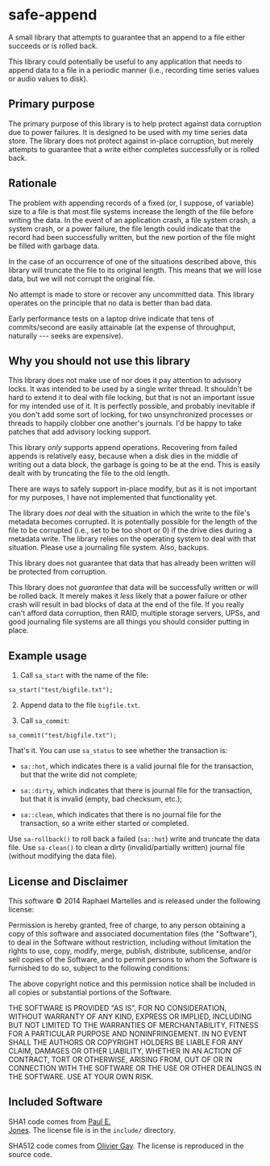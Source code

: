 # safe-append

A small library that attempts to guarantee that an append to a file
either succeeds or is rolled back.

This library could potentially be useful to any application that needs
to append data to a file in a periodic manner (i.e., recording time
series values or audio values to disk).

## Primary purpose

The primary purpose of this library is to help protect against data
corruption due to power failures. It is designed to be used with my
time series data store. The library does not protect against in-place
corruption, but merely attempts to guarantee that a write either
completes successfully or is rolled back.

## Rationale

The problem with appending records of a fixed (or, I suppose, of
variable) size to a file is that most file systems increase the length
of the file before writing the data. In the event of an application crash, a
file system crash, a system crash, or a power failure, the file length
could indicate that the record had been successfully written, but the
new portion of the file might be filled with garbage data.

In the case of an occurrence of one of the situations described above,
this library will truncate the file to its original length. This means
that we will lose data, but we will not corrupt the original file. 

No attempt is made to store or recover any uncommitted data. This library
operates on the principle that no data is better than bad data.

Early performance tests on a laptop drive indicate that tens of
commits/second are easily attainable (at the expense of throughput,
naturally --- seeks are expensive).

## Why you should not use this library

This library does not make use of nor does it pay attention to
advisory locks. It was intended to be used by a single writer thread.
It shouldn't be hard to extend it to deal with file locking, but that
is not an important issue for my intended use of it. It is perfectly
possible, and probably inevitable if you don't add some sort of
locking, for two unsynchronized processes or threads to happily clobber
one another's journals. I'd be happy to take patches that add advisory
locking support.

This library *only* supports append operations. Recovering from failed
appends is relatively easy, because when a disk dies in the middle of
writing out a data block, the garbage is going to be at the end. This
is easily dealt with by truncating the file to the old length. 

There are ways to safely support in-place modify, but as it is not
important for my purposes, I have not implemented that functionality
yet.

The library does *not* deal with the situation in which the write to
the file's metadata becomes corrupted. It is potentially possible for
the length of the file to be corrupted (i.e., set to be too short or
0) if the drive dies during a metadata write. The library relies on
the operating system to deal with that situation. Please use a
journaling file system. Also, backups.

This library does not guarantee that data that has already been
written will be protected from corruption. 

This library does not *guarantee* that data will be successfully
written or will be rolled back. It merely makes it *less* likely that
a power failure or other crash will result in bad blocks of data at
the end of the file. If you really can't afford data corruption, then
RAID, multiple storage servers, UPSs, and good journaling file systems
are all things you should consider putting in place.

## Example usage

1) Call `sa_start` with the name of the file:

`sa_start("test/bigfile.txt");`

2) Append data to the file `bigfile.txt`.

3) Call `sa_commit`:

`sa_commit("test/bigfile.txt");`

That's it. You can use `sa_status` to see whether the transaction is:

* `sa::hot`, which indicates there is a valid journal file for
  the transaction, but that the write did not complete; 

* `sa::dirty`, which indicates that there is journal file for the
  transaction, but that it is invalid (empty, bad checksum,
  etc.);

* `sa::clean`, which indicates that there is no journal file for
  the transaction, so a write either started or completed.

Use `sa-rollback()` to roll back a failed (`sa::hot`) write and
truncate the data file. Use `sa-clean()` to clean a dirty
(invalid/partially written) journal file (without modifying the data
file).

## License and Disclaimer

This software &copy; 2014 Raphael Martelles and is released under the
following license:

Permission is hereby granted, free of charge, to any person obtaining
a copy of this software and associated documentation files (the
"Software"), to deal in the Software without restriction, including
without limitation the rights to use, copy, modify, merge, publish,
distribute, sublicense, and/or sell copies of the Software, and to
permit persons to whom the Software is furnished to do so, subject to
the following conditions:

The above copyright notice and this permission notice shall be included in
all copies or substantial portions of the Software.

THE SOFTWARE IS PROVIDED "AS IS", FOR NO CONSIDERATION, WITHOUT
WARRANTY OF ANY KIND, EXPRESS OR IMPLIED, INCLUDING BUT NOT LIMITED TO
THE WARRANTIES OF MERCHANTABILITY, FITNESS FOR A PARTICULAR PURPOSE
AND NONINFRINGEMENT. IN NO EVENT SHALL THE AUTHORS OR COPYRIGHT
HOLDERS BE LIABLE FOR ANY CLAIM, DAMAGES OR OTHER LIABILITY, WHETHER
IN AN ACTION OF CONTRACT, TORT OR OTHERWISE, ARISING FROM, OUT OF OR
IN CONNECTION WITH THE SOFTWARE OR THE USE OR OTHER DEALINGS IN THE
SOFTWARE. USE AT YOUR OWN RISK.

## Included Software

SHA1 code comes from [Paul E.\
Jones](http://www.packetizer.com/security/sha1/). The license file is
in the `include/` directory.

SHA512 code comes from [Olivier Gay](http://www.ouah.org/ogay/sha2/).
The license is reproduced in the source code.
